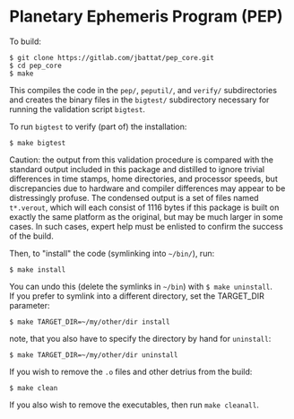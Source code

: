 # Planetary Ephemeris Program (PEP)

To build:

```
$ git clone https://gitlab.com/jbattat/pep_core.git
$ cd pep_core
$ make
```

This compiles the code in the `pep/`, `peputil/`, and `verify/` subdirectories
and creates the binary files in the `bigtest/` subdirectory necessary for
running the validation script `bigtest`.

To run `bigtest` to verify (part of) the installation:
```
$ make bigtest
```

Caution: the output from this validation procedure is compared with the
standard output included in this package and distilled to ignore trivial
differences in time stamps, home directories, and processor speeds, but
discrepancies due to hardware and compiler differences may appear to be
distressingly profuse.  The condensed output is a set of files named
`t*.verout`, which will each consist of 1116 bytes if this package is
built on exactly the same platform as the original, but may be much
larger in some cases.  In such cases, expert help must be enlisted to
confirm the success of the build.

Then, to "install" the code (symlinking into `~/bin/`), run:
```
$ make install
```
You can undo this (delete the symlinks in `~/bin`) with `$ make uninstall`.  
If you prefer to symlink into a different directory, set the TARGET_DIR parameter:
```
$ make TARGET_DIR=~/my/other/dir install
```
note, that you also have to specify the directory by hand for `uninstall`:
```
$ make TARGET_DIR=~/my/other/dir uninstall
```

If you wish to remove the `.o` files and other detrius from the build:  
```
$ make clean
```
If you also wish to remove the executables, then run `make cleanall`.
